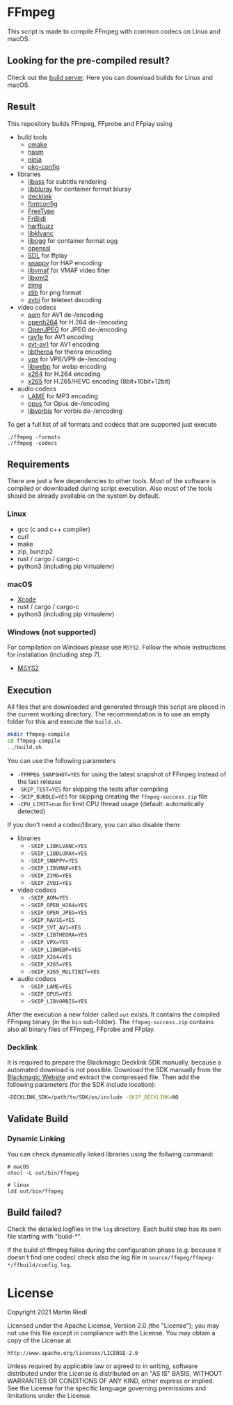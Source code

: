 # FFmpeg
This script is made to compile FFmpeg with common codecs on Linux and macOS.

## Looking for the pre-compiled result?
Check out the [build server](https://ffmpeg.martin-riedl.de). Here you can download builds for Linux and macOS.

## Result
This repository builds FFmpeg, FFprobe and FFplay using
- build tools
    - [cmake](https://cmake.org/)
    - [nasm](http://www.nasm.us/)
    - [ninja](https://ninja-build.org/)
    - [pkg-config](https://www.freedesktop.org/wiki/Software/pkg-config/)
- libraries
    - [libass](https://github.com/libass/libass) for subtitle rendering
    - [libbluray](https://www.videolan.org/developers/libbluray.html) for container format bluray
    - [decklink](https://www.blackmagicdesign.com/developer/)
    - [fontconfig](https://www.freedesktop.org/wiki/Software/fontconfig/)
    - [FreeType](https://freetype.org)
    - [FriBidi](https://github.com/fribidi/fribidi)
    - [harfbuzz](https://github.com/harfbuzz/harfbuzz)
    - [libklvanc](https://github.com/stoth68000/libklvanc)
    - [libogg](https://xiph.org/ogg/) for container format ogg
    - [openssl](https://www.openssl.org/)
    - [SDL](https://www.libsdl.org/) for ffplay
    - [snappy](https://github.com/google/snappy/) for HAP encoding
    - [libvmaf](https://github.com/Netflix/vmaf/tree/master/libvmaf) for VMAF video filter
    - [libxml2](http://xmlsoft.org)
    - [zimg](https://github.com/sekrit-twc/zimg)
    - [zlib](https://www.zlib.net) for png format
    - [zvbi](https://sourceforge.net/projects/zapping/) for teletext decoding
- video codecs
    - [aom](https://aomedia.org/) for AV1 de-/encoding
    - [openh264](https://www.openh264.org/) for H.264 de-/encoding
    - [OpenJPEG](http://www.openjpeg.org/) for JPEG de-/encoding
    - [rav1e](https://github.com/xiph/rav1e) for AV1 encoding
    - [svt-av1](https://gitlab.com/AOMediaCodec/SVT-AV1) for AV1 encoding
    - [libtheroa](https://www.theora.org) for theora encoding
    - [vpx](https://www.webmproject.org/) for VP8/VP9 de-/encoding
    - [libwebp](https://www.webmproject.org/) for webp encoding
    - [x264](http://www.videolan.org/developers/x264.html) for H.264 encoding
    - [x265](https://www.videolan.org/developers/x265.html) for H.265/HEVC encoding (8bit+10bit+12bit)
- audio codecs
    - [LAME](http://lame.sourceforge.net/) for MP3 encoding
    - [opus](https://opus-codec.org/) for Opus de-/encoding
    - [libvorbis](https://xiph.org/vorbis/) for vorbis de-/encoding

To get a full list of all formats and codecs that are supported just execute
```
./ffmpeg -formats
./ffmpeg -codecs
```

## Requirements
There are just a few dependencies to other tools. Most of the software is compiled or downloaded during script execution. Also most of the tools should be already available on the system by default.

### Linux
- gcc (c and c++ compiler)
- curl
- make
- zip, bunzip2
- rust / cargo / cargo-c
- python3 (including pip virtualenv)

### macOS
- [Xcode](https://apps.apple.com/de/app/xcode/id497799835)
- rust / cargo / cargo-c
- python3 (including pip virtualenv)

### Windows (not supported)
For compilation on Windows please use `MSYS2`. Follow the whole instructions for installation (including step 7).
- [MSYS2](https://www.msys2.org/)

## Execution
All files that are downloaded and generated through this script are placed in the current working directory. The recommendation is to use an empty folder for this and execute the `build.sh`.
```sh
mkdir ffmpeg-compile
cd ffmpeg-compile
../build.sh
```

You can use the following parameters
- `-FFMPEG_SNAPSHOT=YES` for using the latest snapshot of FFmpeg instead of the last release
- `-SKIP_TEST=YES` for skipping the tests after compiling
- `-SKIP_BUNDLE=YES` for skipping creating the `ffmpeg-success.zip` file
- `-CPU_LIMIT=num` for limit CPU thread usage (default: automatically detected)

If you don't need a codec/library, you can also disable them:
- libraries
    - `-SKIP_LIBKLVANC=YES`
    - `-SKIP_LIBBLURAY=YES`
    - `-SKIP_SNAPPY=YES`
    - `-SKIP_LIBVMAF=YES`
    - `-SKIP_ZIMG=YES`
    - `-SKIP_ZVBI=YES`
- video codecs
    - `-SKIP_AOM=YES`
    - `-SKIP_OPEN_H264=YES`
    - `-SKIP_OPEN_JPEG=YES`
    - `-SKIP_RAV1E=YES`
    - `-SKIP_SVT_AV1=YES`
    - `-SKIP_LIBTHEORA=YES`
    - `-SKIP_VPX=YES`
    - `-SKIP_LIBWEBP=YES`
    - `-SKIP_X264=YES`
    - `-SKIP_X265=YES`
    - `-SKIP_X265_MULTIBIT=YES`
- audio codecs
    - `-SKIP_LAME=YES`
    - `-SKIP_OPUS=YES`
    - `-SKIP_LIBVORBIS=YES`

After the execution a new folder called `out` exists. It contains the compiled FFmpeg binary (in the `bin` sub-folder).
The `ffmpeg-success.zip` contains also all binary files of FFmpeg, FFprobe and FFplay.

### Decklink
It is required to prepare the Blackmagic Decklink SDK manually, because a automated download is not possible.
Download the SDK manually from the [Blackmagic Website](https://www.blackmagicdesign.com/developer/) and extract the compressed file.
Then add the following parameters (for the SDK include location):
```sh
-DECKLINK_SDK=/path/to/SDK/os/include -SKIP_DECKLINK=NO
```

## Validate Build
### Dynamic Linking
You can check dynamically linked libraries using the follwing command:
```
# macOS
otool -L out/bin/ffmpeg

# linux
ldd out/bin/ffmpeg
```

## Build failed?
Check the detailed logfiles in the `log` directory. Each build step has its own file starting with "build-*".

If the build of ffmpeg failes during the configuration phase (e.g. because it doesn't find one codec) check also the log file in `source/ffmpeg/ffmpeg-*/ffbuild/config.log`.

# License
Copyright 2021 Martin Riedl

Licensed under the Apache License, Version 2.0 (the "License");
you may not use this file except in compliance with the License.
You may obtain a copy of the License at

    http://www.apache.org/licenses/LICENSE-2.0

Unless required by applicable law or agreed to in writing, software
distributed under the License is distributed on an "AS IS" BASIS,
WITHOUT WARRANTIES OR CONDITIONS OF ANY KIND, either express or implied.
See the License for the specific language governing permissions and
limitations under the License.
